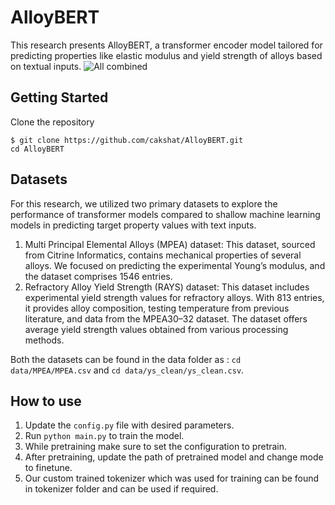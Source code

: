 # AlloyBERT
This research presents AlloyBERT, a transformer encoder model tailored for predicting properties like elastic modulus and yield strength of alloys based on textual inputs.
![All combined](https://github.com/cakshat/AlloyBERT/assets/77221481/17d6423f-1c49-4a01-9c3d-ae95afc4d390)

## Getting Started
Clone the repository
```
$ git clone https://github.com/cakshat/AlloyBERT.git
cd AlloyBERT
```

## Datasets
For this research, we utilized two primary datasets to explore the performance of transformer models compared to shallow machine learning models in predicting target property values with text inputs.
1. Multi Principal Elemental Alloys (MPEA) dataset: This dataset, sourced from Citrine Informatics, contains mechanical properties of several alloys. We focused on predicting the experimental Young’s modulus, and the dataset comprises 1546 entries.
2. Refractory Alloy Yield Strength (RAYS) dataset: This dataset includes experimental yield strength values for refractory alloys. With 813 entries, it provides alloy composition, testing temperature from previous literature, and data from the MPEA30–32 dataset. The dataset offers average yield strength values obtained from various processing methods.

Both the datasets can be found in the data folder as : `cd data/MPEA/MPEA.csv` and `cd data/ys_clean/ys_clean.csv`.

## How to use
1. Update the `config.py` file with desired parameters.
2. Run `python main.py` to train the model.
3. While pretraining make sure to set the configuration to pretrain.
4. After pretraining, update the path of pretrained model and change mode to finetune.
5. Our custom trained tokenizer which was used for training can be found in tokenizer folder and can be used if required.
